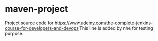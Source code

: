 # maven-project
Project source code for https://www.udemy.com/the-complete-jenkins-course-for-developers-and-devops
This line is added by nhe for testing purpose.
